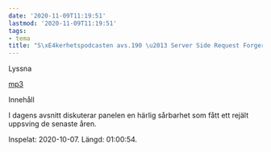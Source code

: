 ```yaml
---
date: '2020-11-09T11:19:51'
lastmod: '2020-11-09T11:19:51'
tags:
- tema
title: "S\xE4kerhetspodcasten avs.190 \u2013 Server Side Request Forgery"
---
```

Lyssna

[mp3](https://traffic.libsyn.com/secure/sakerhetspodcasten/2020-10-07_Sakerhetspodcasten-SSRF.mp3)

Innehåll

I dagens avsnitt diskuterar panelen en härlig sårbarhet som fått ett rejält uppsving
de senaste åren.

Inspelat: 2020-10-07. Längd: 01:00:54.

